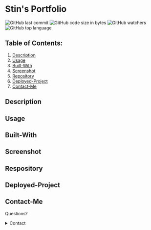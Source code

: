 # Stin's Portfolio

![GitHub last commit](https://img.shields.io/github/last-commit/hmailahn/stin-portfolio) ![GitHub code size in bytes](https://img.shields.io/github/languages/code-size/hmailahn/stin-portfolio) ![GitHub watchers](https://img.shields.io/github/watchers/hmailahn/stin-portfolio?label=Watch&style=social) ![GitHub top language](https://img.shields.io/github/languages/top/hmailahn/stin-portfolio)

## Table of Contents:

1. [Description](#Description)
2. [Usage](#Usage)
3. [Built-With](#Built-With)
4. [Screenshot](#Screenshot)
5. [Repository](#Repository)
6. [Deployed-Project](#Deployed-Project)
7. [Contact-Me](#Contact-Me)

## Description

## Usage

## Built-With

## Screenshot

## Respository

## Deployed-Project

## Contact-Me

Questions?

<details>
    <summary>Contact</summary>
    mailahnheidi@gmail.com <br>
</details>
